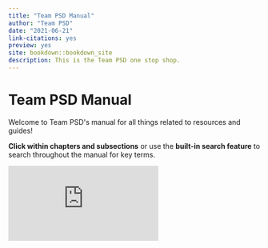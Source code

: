 ```yaml
---
title: "Team PSD Manual"
author: "Team PSD"
date: "2021-06-21"
link-citations: yes
preview: yes
site: bookdown::bookdown_site
description: This is the Team PSD one stop shop.
---
```


# Team PSD Manual

Welcome to Team PSD's manual for all things related to resources and guides!

**Click within chapters and subsections** or use the **built-in search feature** to search throughout the manual for key terms.

![For step-by-step instructions on how to use and contribute to this manaul, click here.](https://lzim.github.io/teampsd/2-use-and-contribute-to-this-manual.html#contribute-to-manual-using-github)
